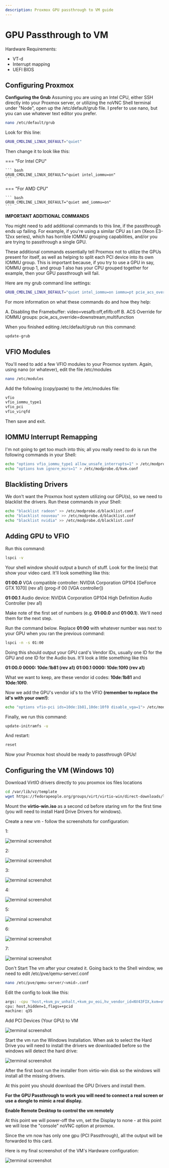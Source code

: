 ```yaml
---
description: Proxmox GPU passthrough to VM guide
---
```


# GPU Passthrough to VM

Hardware Requirements:

* VT-d
* Interrupt mapping
* UEFI BIOS

## Configuring Proxmox

__Configuring the Grub__
Assuming you are using an Intel CPU, either SSH directly into your Proxmox server, or utilizing the noVNC Shell terminal under "Node", open up the /etc/default/grub file. I prefer to use nano, but you can use whatever text editor you prefer.

```bash
nano /etc/default/grub
```

Look for this line:

```bash
GRUB_CMDLINE_LINUX_DEFAULT="quiet"
```

Then change it to look like this:

=== "For Intel CPU"

    ``` bash
    GRUB_CMDLINE_LINUX_DEFAULT="quiet intel_iommu=on"
    ```

=== "For AMD CPU"

    ``` bash
    GRUB_CMDLINE_LINUX_DEFAULT="quiet amd_iommu=on"
    ```

__IMPORTANT ADDITIONAL COMMANDS__

You might need to add additional commands to this line, if the passthrough ends up failing. For example, if you're using a similar CPU as I am (Xeon E3-12xx series), which has horrible IOMMU grouping capabilities, and/or you are trying to passthrough a single GPU.

These additional commands essentially tell Proxmox not to utilize the GPUs present for itself, as well as helping to split each PCI device into its own IOMMU group. This is important because, if you try to use a GPU in say, IOMMU group 1, and group 1 also has your CPU grouped together for example, then your GPU passthrough will fail.

Here are my grub command line settings:

```bash
GRUB_CMDLINE_LINUX_DEFAULT="quiet intel_iommu=on iommu=pt pcie_acs_override=downstream,multifunction nofb nomodeset video=vesafb:off,efifb:off"
```

For more information on what these commands do and how they help:

A. Disabling the Framebuffer: video=vesafb:off,efifb:off
B. ACS Override for IOMMU groups: pcie_acs_override=downstream,multifunction

When you finished editing /etc/default/grub run this command:

```bash
update-grub
```

## VFIO Modules

You'll need to add a few VFIO modules to your Proxmox system. Again, using nano (or whatever), edit the file /etc/modules

```bash
nano /etc/modules
```

Add the following (copy/paste) to the /etc/modules file:

```bash
vfio
vfio_iommu_type1
vfio_pci
vfio_virqfd
```

Then save and exit.

## IOMMU Interrupt Remapping

I'm not going to get too much into this; all you really need to do is run the following commands in your Shell:

```bash
echo "options vfio_iommu_type1 allow_unsafe_interrupts=1" > /etc/modprobe.d/iommu_unsafe_interrupts.conf
echo "options kvm ignore_msrs=1" > /etc/modprobe.d/kvm.conf
```

## Blacklisting Drivers

We don't want the Proxmox host system utilizing our GPU(s), so we need to blacklist the drivers. Run these commands in your Shell:

```bash
echo "blacklist radeon" >> /etc/modprobe.d/blacklist.conf
echo "blacklist nouveau" >> /etc/modprobe.d/blacklist.conf
echo "blacklist nvidia" >> /etc/modprobe.d/blacklist.conf
```

## Adding GPU to VFIO

Run this command:

```bash
lspci -v
```

Your shell window should output a bunch of stuff. Look for the line(s) that show your video card. It'll look something like this:

__01:00.0__ VGA compatible controller: NVIDIA Corporation GP104 [GeForce GTX 1070] (rev a1) (prog-if 00 [VGA controller])

__01:00.1__ Audio device: NVIDIA Corporation GP104 High Definition Audio Controller (rev a1)

Make note of the first set of numbers (e.g. __01:00.0__ and __01:00.1__). We'll need them for the next step.

Run the command below. Replace __01:00__ with whatever number was next to your GPU when you ran the previous command:

```bash
lspci -n -s 01:00
```

Doing this should output your GPU card's Vendor IDs, usually one ID for the GPU and one ID for the Audio bus. It'll look a little something like this

__01:00.0 0000: 10de:1b81 (rev a1)__
__01:00.1 0000: 10de:10f0 (rev a1)__

What we want to keep, are these vendor id codes: __10de:1b81__ and __10de:10f0__.

Now we add the GPU's vendor id's to the VFIO __(remember to replace the id's with your own!)__:

```bash
echo "options vfio-pci ids=10de:1b81,10de:10f0 disable_vga=1"> /etc/modprobe.d/vfio.conf
```

Finally, we run this command:

```bash
update-initramfs -u
```

And restart:

```bash
reset
```

Now your Proxmox host should be ready to passthrough GPUs!

## Configuring the VM (Windows 10)

Download VirtIO drivers directly to you proxmox ios files locations

```bash
cd /var/lib/vz/template
wget https://fedorapeople.org/groups/virt/virtio-win/direct-downloads/latest-virtio/virtio-win.iso
```

Mount the __virtio-win.iso__ as a second cd before staring vm for the first time (you will need to install Hard Drive Drivers for windows).

Create a new vm - follow the screenshots for configuration:

1:
<div style="width:100%; margin:0 auto">
   <img src="/assets/images/guides/proxmox/vm_create_os.png" alt="terminal screenshot">
</div>

2:
<div style="width:100%; margin:0 auto">
   <img src="/assets/images/guides/proxmox/vm_create_system.png" alt="terminal screenshot">
</div>

3:
<div style="width:100%; margin:0 auto">
   <img src="/assets/images/guides/proxmox/vm_create_hardDisk.png" alt="terminal screenshot">
</div>

4:
<div style="width:100%; margin:0 auto">
   <img src="/assets/images/guides/proxmox/vm_create_cpu.png" alt="terminal screenshot">
</div>

5:
<div style="width:100%; margin:0 auto">
   <img src="/assets/images/guides/proxmox/vm_create_memory.png" alt="terminal screenshot">
</div>

6:
<div style="width:100%; margin:0 auto">
   <img src="/assets/images/guides/proxmox/vm_create_network.png" alt="terminal screenshot">
</div>

7:
<div style="width:100%; margin:0 auto">
   <img src="/assets/images/guides/proxmox/vm_create_network.png" alt="terminal screenshot">
</div>

Don't Start The vm after your created it.
Going back to the Shell window, we need to edit /etc/pve/qemu-server/<vmid>.conf

```bash
nano /etc/pve/qemu-server/<vmid>.conf
```

Edit the config to look like this:

```bash
args: -cpu 'host,+kvm_pv_unhalt,+kvm_pv_eoi,hv_vendor_id=NV43FIX,kvm=off'
cpu: host,hidden=1,flags=+pcid
machine: q35
```

Add PCI Devices (Your GPU) to VM

<div style="width:100%; margin:0 auto">
   <img src="/assets/images/guides/proxmox/add_pci_gpu.png" alt="terminal screenshot">
</div>

Start the vm run the Windows Installation.
When ask to select the Hard Drive you will need to install the drivers we downloaded before so the windows will detect the hard drive:

<div style="width:100%; margin:0 auto">
   <img src="/assets/images/guides/proxmox/disk_drivers.png"
    alt="terminal screenshot">
</div>

After the first boot run the installer from virtio-win disk so the windows will install all the missing drivers.

At this point you should download the GPU Drivers and install them.

__For the GPU Passthrough to work you will need to connect a real screen or use a dongle to mimic a real display.__

__Enable Remote Desktop to control the vm remotely__

At this point we will power-off the vm, set the Display to none - at this point we will lose the "console" noVNC option at proxmox.

Since the vm now has only one gpu (PCI Passthrough), all the output will be forwarded to this card.

Here is my final screenshot of the VM's Hardware configuration: 

<div style="width:100%; margin:0 auto">
   <img src="/assets/images/guides/proxmox/vm_final.png"
    alt="terminal screenshot">
</div>

